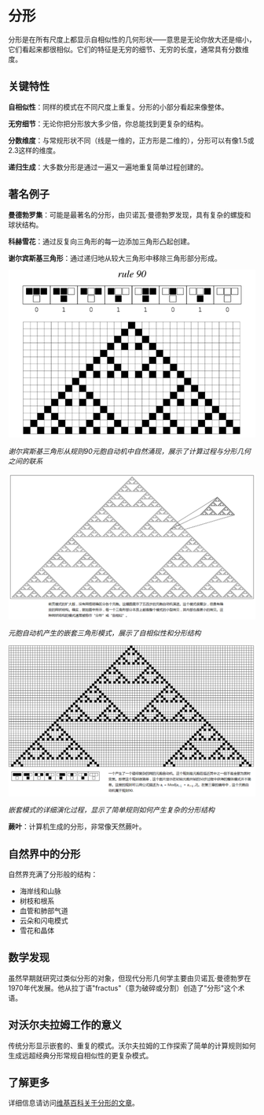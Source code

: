 # 分形

分形是在所有尺度上都显示自相似性的几何形状——意思是无论你放大还是缩小，它们看起来都很相似。它们的特征是无穷的细节、无穷的长度，通常具有分数维度。

## 关键特性

**自相似性**：同样的模式在不同尺度上重复。分形的小部分看起来像整体。

**无穷细节**：无论你把分形放大多少倍，你总能找到更复杂的结构。

**分数维度**：与常规形状不同（线是一维的，正方形是二维的），分形可以有像1.5或2.3这样的维度。

**递归生成**：大多数分形是通过一遍又一遍地重复简单过程创建的。

## 著名例子

**曼德勃罗集**：可能是最著名的分形，由贝诺瓦·曼德勃罗发现，具有复杂的螺旋和球状结构。

**科赫雪花**：通过反复向三角形的每一边添加三角形凸起创建。

**谢尔宾斯基三角形**：通过递归地从较大三角形中移除三角形部分形成。

![规则90生成的谢尔宾斯基三角形](../../images/fractals/rule-90-sierpinski.svg)

*谢尔宾斯基三角形从规则90元胞自动机中自然涌现，展示了计算过程与分形几何之间的联系*

![嵌套三角形模式](../../images/cellular-automata/p26_1.png)

*元胞自动机产生的嵌套三角形模式，展示了自相似性和分形结构*

![嵌套模式的详细演化](../../images/cellular-automata/p25_2.png)

*嵌套模式的详细演化过程，显示了简单规则如何产生复杂的分形结构*

**蕨叶**：计算机生成的分形，非常像天然蕨叶。

## 自然界中的分形

自然界充满了分形般的结构：
- 海岸线和山脉
- 树枝和根系
- 血管和肺部气道
- 云朵和闪电模式
- 雪花和晶体

## 数学发现

虽然早期就研究过类似分形的对象，但现代分形几何学主要由贝诺瓦·曼德勃罗在1970年代发展。他从拉丁语"fractus"（意为破碎或分割）创造了"分形"这个术语。

## 对沃尔夫拉姆工作的意义

传统分形显示嵌套的、重复的模式。沃尔夫拉姆的工作探索了简单的计算规则如何生成远超经典分形常规自相似性的更复杂模式。

## 了解更多

详细信息请访问[维基百科关于分形的文章](https://zh.wikipedia.org/wiki/分形)。